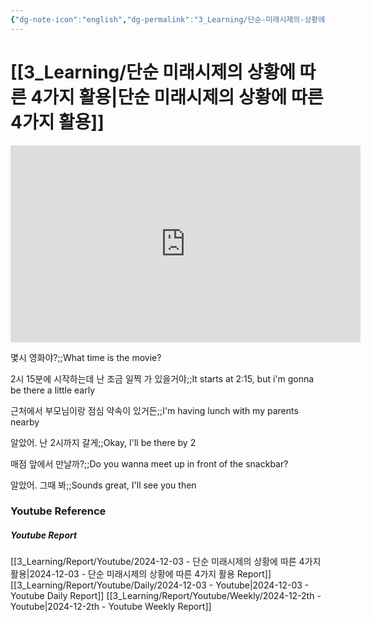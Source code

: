 ```yaml
---
{"dg-note-icon":"english","dg-permalink":"3_Learning/단순-미래시제의-상황에-따른-4가지-활용","created-date":"2024-12-03 11:47:43 pm","date":"2024-12-03","type":"youtube","tags":["youtube","english","flashcards"],"aliases":null,"youtuber":"빨모쌤","channelName":"라이브 아카데미","link":"https://www.youtube.com/watch?v=KKvpYKNh1HA","img":"https://img.youtube.com/vi/KKvpYKNh1HA/0.jpg","dg-publish":true,"permalink":"/3_Learning/단순-미래시제의-상황에-따른-4가지-활용/","dgPassFrontmatter":true,"noteIcon":"english"}
---
```


# [[3_Learning/단순 미래시제의 상황에 따른 4가지 활용\|단순 미래시제의 상황에 따른 4가지 활용]]


<div class="container-root"><span></span></div><div><div class="container-root"><iframe width="560" height="315" src="https://www.youtube.com/embed/KKvpYKNh1HA" title="YouTube video player" frameborder="0" allow="accelerometer; autoplay; clipboard-write; encrypted-media; gyroscope; picture-in-picture; web-share" allowfullscreen=""></iframe></div></div>

몇시 영화야?;;What time is the movie?
<!--SR:!2024-12-12,4,270-->
2시 15분에 시작하는데 난 조금 일찍 가 있을거야;;It starts at 2:15, but i'm gonna be there a little early
<!--SR:!2025-02-15,44,290-->
근처에서 부모님이랑 점심 약속이 있거든;;I'm having lunch with my parents nearby
<!--SR:!2025-01-10,7,270-->
알았어. 난 2시까지 갈게;;Okay, I'll be there by 2
<!--SR:!2024-12-31,16,290-->
매점 앞에서 만날까?;;Do you wanna meet up in front of the snackbar?
<!--SR:!2024-12-25,10,270-->
알았어. 그때 봐;;Sounds great, I'll see you then
<!--SR:!2025-02-02,28,275-->












### Youtube Reference
##### Youtube Report
[[3_Learning/Report/Youtube/2024-12-03 - 단순 미래시제의 상황에 따른 4가지 활용\|2024-12-03 - 단순 미래시제의 상황에 따른 4가지 활용 Report]]
[[3_Learning/Report/Youtube/Daily/2024-12-03 - Youtube\|2024-12-03 - Youtube Daily Report]]
[[3_Learning/Report/Youtube/Weekly/2024-12-2th - Youtube\|2024-12-2th - Youtube Weekly Report]]

